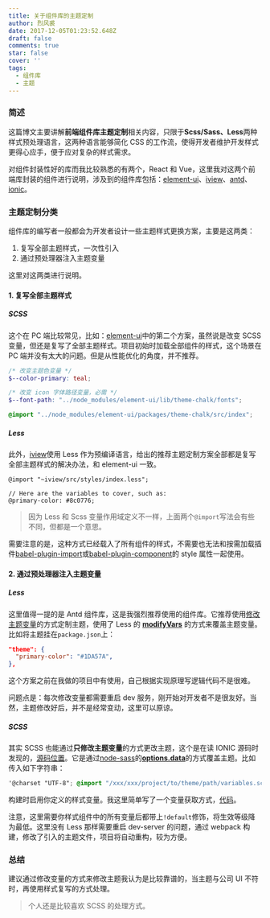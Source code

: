 ```yaml
---
title: 关于组件库的主题定制
author: 烈风裘
date: 2017-12-05T01:23:52.648Z
draft: false
comments: true
star: false
cover: ''
tags: 
  - 组件库
  - 主题
---
```


### 简述

这篇博文主要讲解**前端组件库主题定制**相关内容，只限于**Scss/Sass、Less**两种样式预处理语言，这两种语言能够简化 CSS 的工作流，使得开发者维护开发样式更得心应手，便于应对复杂的样式需求。

对组件封装性好的库而我比较熟悉的有两个，React 和 Vue，这里我对这两个前端库封装的组件进行说明，涉及到的组件库包括：[element-ui](http://element-cn.eleme.io)、[iview](https://www.iviewui.com/)、[antd](https://ant.design)、[ionic](https://github.com/ionic-team/ionic)。

### 主题定制分类

组件库的编写者一般都会为开发者设计一些主题样式更换方案，主要是这两类：

1.  复写全部主题样式，一次性引入
2.  通过预处理器注入主题变量

这里对这两类进行说明。

#### 1. 复写全部主题样式

##### SCSS

这个在 PC 端比较常见，比如：[element-ui](http://element-cn.eleme.io/#/zh-CN/component/custom-theme)中的第二个方案，虽然说是改变 SCSS 变量，但还是复写了全部主题样式。项目初始时加载全部组件的样式，这个场景在 PC 端并没有太大的问题。但是从性能优化的角度，并不推荐。

```scss
/* 改变主题色变量 */
$--color-primary: teal;

/* 改变 icon 字体路径变量，必需 */
$--font-path: "../node_modules/element-ui/lib/theme-chalk/fonts";

@import "../node_modules/element-ui/packages/theme-chalk/src/index";
```

##### Less

此外，[iview](https://www.iviewui.com/docs/guide/theme)使用 Less 作为预编译语言，给出的推荐主题定制方案全部都是复写全部主题样式的解决办法，和 element-ui 一致。

```less
@import "~iview/src/styles/index.less";

// Here are the variables to cover, such as:
@primary-color: #8c0776;
```

> 因为 Less 和 Scss 变量作用域定义不一样，上面两个`@import`写法会有些不同，但都是一个意思。

需要注意的是，这种方式已经载入了所有组件的样式，不需要也无法和按需加载插件[babel-plugin-import](https://www.npmjs.com/package/babel-plugin-import)或[babel-plugin-component](https://www.npmjs.com/package/babel-plugin-component)的 style 属性一起使用。

#### 2. 通过预处理器注入主题变量

##### Less

这里值得一提的是 Antd 组件库，这是我强烈推荐使用的组件库。它推荐使用[修改主题变量](https://ant.design/docs/react/customize-theme-cn)的方式定制主题，使用了 Less 的 [**modifyVars**](http://lesscss.org/usage/#using-less-in-the-browser-modify-variables) 的方式来覆盖主题变量。比如将主题挂在`package.json`上：

```json
"theme": {
  "primary-color": "#1DA57A",
},
```

这个方案之前在我做的项目中有使用，自己根据实现原理写逻辑代码不是很难。

问题点是：每次修改变量都需要重启 dev 服务，刚开始对开发者不是很友好。当然，主题修改好后，并不是经常变动，这里可以原谅。

##### SCSS

其实 SCSS 也能通过**只修改主题变量**的方式更改主题，这个是在读 IONIC 源码时发现的，[源码位置](https://github.com/ionic-team/ionic-app-scripts/blob/427e556460265da817a5975567ded2a00e5cb8bd/src/sass.ts#L137)。它是通过[node-sass](https://github.com/sass/node-sass)的[**options.data**](https://github.com/sass/node-sass#data)的方式覆盖主题。比如传入如下字符串：

```scss
'@charset "UTF-8"; @import "/xxx/xxx/project/to/theme/path/variables.scss";'
```

构建时启用你定义的样式变量。我这里简单写了一个变量获取方式，[代码](https://github.com/vm-component/vimo/blob/master/examples/build/get-scss-variables.js)。

注意，这里需要你样式组件中的所有变量后都带上`!default`修饰，将生效等级降为最低。这里没有 Less 那样需要重启 dev-server 的问题，通过 webpack 构建，修改了引入的主题文件，项目将自动重构，较为方便。

### 总结

建议通过修改变量的方式来修改主题我认为是比较靠谱的，当主题与公司 UI 不符时，再使用样式复写的方式处理。

> 个人还是比较喜欢 SCSS 的处理方式。
